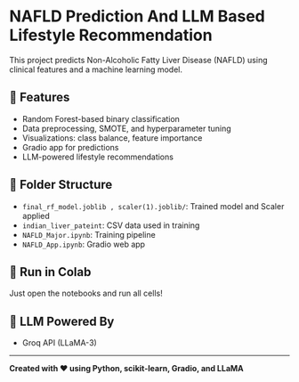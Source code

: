 # NAFLD Prediction And LLM Based Lifestyle Recommendation

This project predicts Non-Alcoholic Fatty Liver Disease (NAFLD) using clinical features and a machine learning model.

## 🔬 Features
- Random Forest-based binary classification
- Data preprocessing, SMOTE, and hyperparameter tuning
- Visualizations: class balance, feature importance
- Gradio app for predictions
- LLM-powered lifestyle recommendations

## 📁 Folder Structure
- `final_rf_model.joblib , scaler(1).joblib/`: Trained model and Scaler applied
- `indian_liver_pateint`: CSV data used in training
- `NAFLD_Major.ipynb`: Training pipeline
- `NAFLD_App.ipynb`: Gradio web app

## 🚀 Run in Colab
Just open the notebooks and run all cells!

## 🧠 LLM Powered By
- Groq API (LLaMA-3)

---

**Created with ❤️ using Python, scikit-learn, Gradio, and LLaMA**
